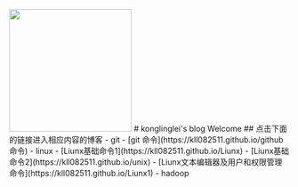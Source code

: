 ﻿<img src="https://ss1.bdstatic.com/70cFuXSh_Q1YnxGkpoWK1HF6hhy/it/u=2455628618,3191671183&fm=26&gp=0.jpg" style="width:220px;height:220px">
# konglinglei's blog Welcome
## 点击下面的链接进入相应内容的博客
- git
	- [git 命令](https://kll082511.github.io/github命令)
- linux
	- [Liunx基础命令1](https://kll082511.github.io/Liunx)
	- [Liunx基础命令2](https://kll082511.github.io/unix)
	- [Liunx文本编辑器及用户和权限管理命令](https://kll082511.github.io/Liunx1)
- hadoop
